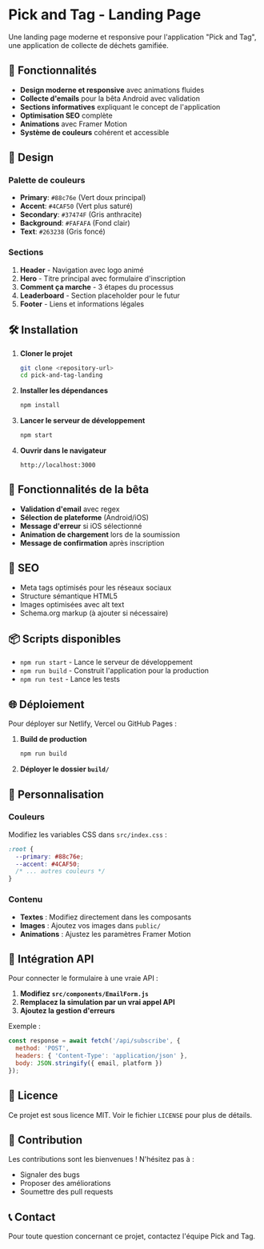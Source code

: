 # Pick and Tag - Landing Page

Une landing page moderne et responsive pour l'application "Pick and Tag", une application de collecte de déchets gamifiée.

## 🚀 Fonctionnalités

- **Design moderne et responsive** avec animations fluides
- **Collecte d'emails** pour la bêta Android avec validation
- **Sections informatives** expliquant le concept de l'application
- **Optimisation SEO** complète
- **Animations** avec Framer Motion
- **Système de couleurs** cohérent et accessible

## 🎨 Design

### Palette de couleurs
- **Primary**: `#88c76e` (Vert doux principal)
- **Accent**: `#4CAF50` (Vert plus saturé)
- **Secondary**: `#37474F` (Gris anthracite)
- **Background**: `#FAFAFA` (Fond clair)
- **Text**: `#263238` (Gris foncé)

### Sections
1. **Header** - Navigation avec logo animé
2. **Hero** - Titre principal avec formulaire d'inscription
3. **Comment ça marche** - 3 étapes du processus
4. **Leaderboard** - Section placeholder pour le futur
5. **Footer** - Liens et informations légales

## 🛠️ Installation

1. **Cloner le projet**
   ```bash
   git clone <repository-url>
   cd pick-and-tag-landing
   ```

2. **Installer les dépendances**
   ```bash
   npm install
   ```

3. **Lancer le serveur de développement**
   ```bash
   npm start
   ```

4. **Ouvrir dans le navigateur**
   ```
   http://localhost:3000
   ```

## 📱 Fonctionnalités de la bêta

- **Validation d'email** avec regex
- **Sélection de plateforme** (Android/iOS)
- **Message d'erreur** si iOS sélectionné
- **Animation de chargement** lors de la soumission
- **Message de confirmation** après inscription

## 🎯 SEO

- Meta tags optimisés pour les réseaux sociaux
- Structure sémantique HTML5
- Images optimisées avec alt text
- Schema.org markup (à ajouter si nécessaire)

## 📦 Scripts disponibles

- `npm run start` - Lance le serveur de développement
- `npm run build` - Construit l'application pour la production
- `npm run test` - Lance les tests

## 🌐 Déploiement

Pour déployer sur Netlify, Vercel ou GitHub Pages :

1. **Build de production**
   ```bash
   npm run build
   ```

2. **Déployer le dossier `build/`**

## 📝 Personnalisation

### Couleurs
Modifiez les variables CSS dans `src/index.css` :
```css
:root {
  --primary: #88c76e;
  --accent: #4CAF50;
  /* ... autres couleurs */
}
```

### Contenu
- **Textes** : Modifiez directement dans les composants
- **Images** : Ajoutez vos images dans `public/`
- **Animations** : Ajustez les paramètres Framer Motion

## 🔧 Intégration API

Pour connecter le formulaire à une vraie API :

1. **Modifiez `src/components/EmailForm.js`**
2. **Remplacez la simulation par un vrai appel API**
3. **Ajoutez la gestion d'erreurs**

Exemple :
```javascript
const response = await fetch('/api/subscribe', {
  method: 'POST',
  headers: { 'Content-Type': 'application/json' },
  body: JSON.stringify({ email, platform })
});
```

## 📄 Licence

Ce projet est sous licence MIT. Voir le fichier `LICENSE` pour plus de détails.

## 🤝 Contribution

Les contributions sont les bienvenues ! N'hésitez pas à :
- Signaler des bugs
- Proposer des améliorations
- Soumettre des pull requests

## 📞 Contact

Pour toute question concernant ce projet, contactez l'équipe Pick and Tag.
